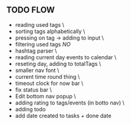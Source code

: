 ## TODO FLOW

- reading used tags \\
- sorting tags alphabetically \\
- pressing on tag -> adding to input \\
- filtering used tags *NO*
- hashtag parser \\
- reading current day events to calendar  \\
- reseting day, adding to totalTags \\
- smaller nav font \\
- current time round thing \\
- timeout clock for now bar \\
- fix status bar \\
- Edit bottom nav popup \\
- adding rating to tags/events (in botto nav) \\
- adding todo
- add date created to tasks + done date